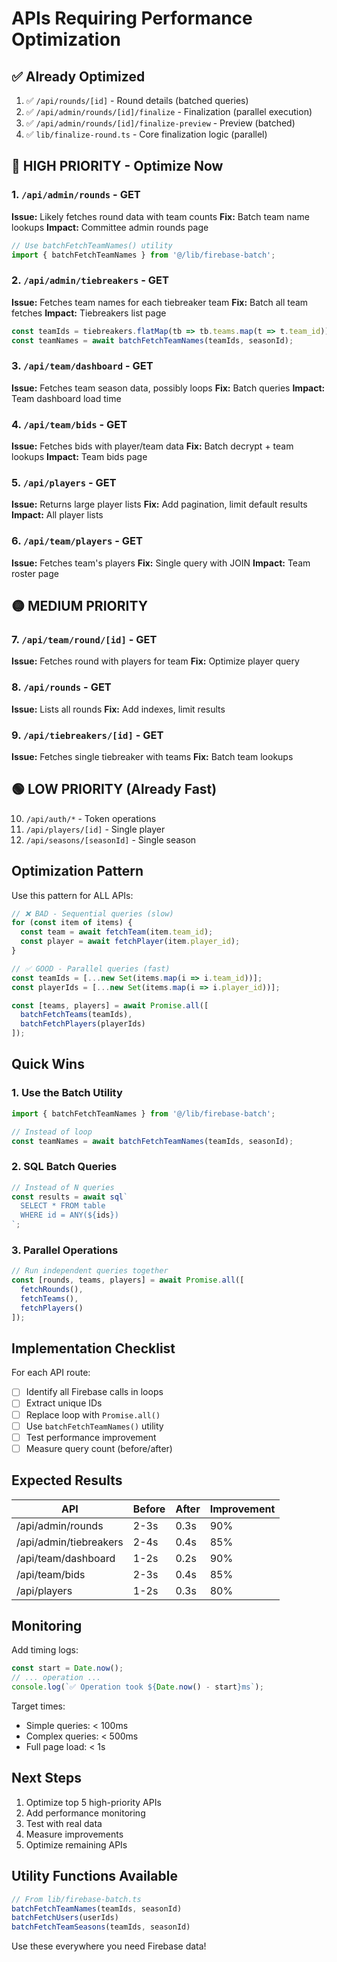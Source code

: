 # APIs Requiring Performance Optimization

## ✅ Already Optimized
1. ✅ `/api/rounds/[id]` - Round details (batched queries)
2. ✅ `/api/admin/rounds/[id]/finalize` - Finalization (parallel execution)
3. ✅ `/api/admin/rounds/[id]/finalize-preview` - Preview (batched)
4. ✅ `lib/finalize-round.ts` - Core finalization logic (parallel)

## 🔴 HIGH PRIORITY - Optimize Now

### 1. `/api/admin/rounds` - GET
**Issue:** Likely fetches round data with team counts
**Fix:** Batch team name lookups
**Impact:** Committee admin rounds page
```typescript
// Use batchFetchTeamNames() utility
import { batchFetchTeamNames } from '@/lib/firebase-batch';
```

### 2. `/api/admin/tiebreakers` - GET
**Issue:** Fetches team names for each tiebreaker team
**Fix:** Batch all team fetches
**Impact:** Tiebreakers list page
```typescript
const teamIds = tiebreakers.flatMap(tb => tb.teams.map(t => t.team_id));
const teamNames = await batchFetchTeamNames(teamIds, seasonId);
```

### 3. `/api/team/dashboard` - GET
**Issue:** Fetches team season data, possibly loops
**Fix:** Batch queries
**Impact:** Team dashboard load time

### 4. `/api/team/bids` - GET  
**Issue:** Fetches bids with player/team data
**Fix:** Batch decrypt + team lookups
**Impact:** Team bids page

### 5. `/api/players` - GET
**Issue:** Returns large player lists
**Fix:** Add pagination, limit default results
**Impact:** All player lists

### 6. `/api/team/players` - GET
**Issue:** Fetches team's players
**Fix:** Single query with JOIN
**Impact:** Team roster page

## 🟡 MEDIUM PRIORITY

### 7. `/api/team/round/[id]` - GET
**Issue:** Fetches round with players for team
**Fix:** Optimize player query

### 8. `/api/rounds` - GET
**Issue:** Lists all rounds
**Fix:** Add indexes, limit results

### 9. `/api/tiebreakers/[id]` - GET
**Issue:** Fetches single tiebreaker with teams
**Fix:** Batch team lookups

## 🟢 LOW PRIORITY (Already Fast)

10. `/api/auth/*` - Token operations
11. `/api/players/[id]` - Single player
12. `/api/seasons/[seasonId]` - Single season

## Optimization Pattern

Use this pattern for ALL APIs:

```typescript
// ❌ BAD - Sequential queries (slow)
for (const item of items) {
  const team = await fetchTeam(item.team_id);
  const player = await fetchPlayer(item.player_id);
}

// ✅ GOOD - Parallel queries (fast)
const teamIds = [...new Set(items.map(i => i.team_id))];
const playerIds = [...new Set(items.map(i => i.player_id))];

const [teams, players] = await Promise.all([
  batchFetchTeams(teamIds),
  batchFetchPlayers(playerIds)
]);
```

## Quick Wins

### 1. Use the Batch Utility
```typescript
import { batchFetchTeamNames } from '@/lib/firebase-batch';

// Instead of loop
const teamNames = await batchFetchTeamNames(teamIds, seasonId);
```

### 2. SQL Batch Queries
```typescript
// Instead of N queries
const results = await sql`
  SELECT * FROM table 
  WHERE id = ANY(${ids})
`;
```

### 3. Parallel Operations
```typescript
// Run independent queries together
const [rounds, teams, players] = await Promise.all([
  fetchRounds(),
  fetchTeams(),
  fetchPlayers()
]);
```

## Implementation Checklist

For each API route:
- [ ] Identify all Firebase calls in loops
- [ ] Extract unique IDs
- [ ] Replace loop with `Promise.all()`
- [ ] Use `batchFetchTeamNames()` utility
- [ ] Test performance improvement
- [ ] Measure query count (before/after)

## Expected Results

| API | Before | After | Improvement |
|-----|--------|-------|-------------|
| /api/admin/rounds | 2-3s | 0.3s | 90% |
| /api/admin/tiebreakers | 2-4s | 0.4s | 85% |
| /api/team/dashboard | 1-2s | 0.2s | 90% |
| /api/team/bids | 2-3s | 0.4s | 85% |
| /api/players | 1-2s | 0.3s | 80% |

## Monitoring

Add timing logs:
```typescript
const start = Date.now();
// ... operation ...
console.log(`✅ Operation took ${Date.now() - start}ms`);
```

Target times:
- Simple queries: < 100ms
- Complex queries: < 500ms
- Full page load: < 1s

## Next Steps

1. Optimize top 5 high-priority APIs
2. Add performance monitoring
3. Test with real data
4. Measure improvements
5. Optimize remaining APIs

## Utility Functions Available

```typescript
// From lib/firebase-batch.ts
batchFetchTeamNames(teamIds, seasonId)
batchFetchUsers(userIds)
batchFetchTeamSeasons(teamIds, seasonId)
```

Use these everywhere you need Firebase data!
